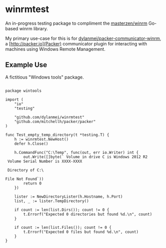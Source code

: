 
# winrmtest

An in-progress testing package to compliment the [masterzen/winrm](https://github.com/masterzen/winrm) Go-based winrm library.

My primary use-case for this is for [dylanmei/packer-communicator-winrm](https://github.com/dylanmei/packer-communicator-winrm), a [http://packer.io](Packer) communicator plugin for interacting with machines using Windows Remote Management.

## Example Use

A fictitious "Windows tools" package.

```

package wintools

import (
	"io"
	"testing"

	"github.com/dylanmei/winrmtest"
	"github.com/mitchellh/packer/packer"
)

func Test_empty_temp_directory(t *testing.T) {
	h := winrmtest.NewHost()
	defer h.Close()

	h.CommandFunc("C:\Temp", func(out, err io.Writer) int {
		out.Write([]byte(` Volume in drive C is Windows 2012 R2
 Volume Serial Number is XXXX-XXXX

 Directory of C:\

File Not Found`))
		return 0
	})

	lister := NewDirectoryLister(h.Hostname, h.Port)
	list, _ := lister.TempDirectory()

	if count := len(list.Dirs()); count != 0 {
		t.Errorf("Expected 0 directories but found %d.\n", count)
	}

	if count := len(list.Files()); count != 0 {
		t.Errorf("Expected 0 files but found %d.\n", count)
	}
}

```

